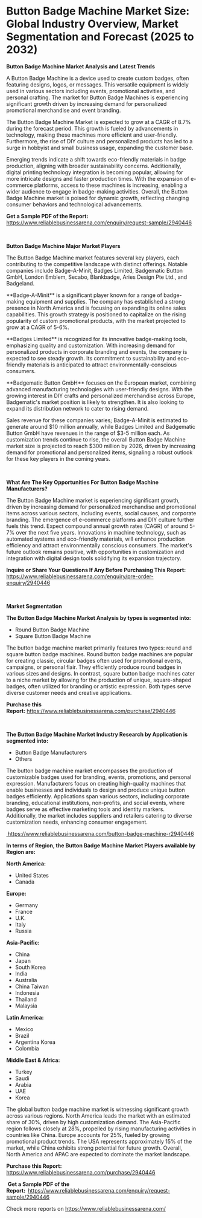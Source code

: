 <p><h1>Button Badge Machine Market Size: Global Industry Overview, Market Segmentation and Forecast (2025 to 2032)</h1></p><p><strong>Button Badge Machine Market Analysis and Latest Trends</strong></p>
<p><p>A Button Badge Machine is a device used to create custom badges, often featuring designs, logos, or messages. This versatile equipment is widely used in various sectors including events, promotional activities, and personal crafting. The market for Button Badge Machines is experiencing significant growth driven by increasing demand for personalized promotional merchandise and event branding.</p><p>The Button Badge Machine Market is expected to grow at a CAGR of 8.7% during the forecast period. This growth is fueled by advancements in technology, making these machines more efficient and user-friendly. Furthermore, the rise of DIY culture and personalized products has led to a surge in hobbyist and small business usage, expanding the customer base. </p><p>Emerging trends indicate a shift towards eco-friendly materials in badge production, aligning with broader sustainability concerns. Additionally, digital printing technology integration is becoming popular, allowing for more intricate designs and faster production times. With the expansion of e-commerce platforms, access to these machines is increasing, enabling a wider audience to engage in badge-making activities. Overall, the Button Badge Machine market is poised for dynamic growth, reflecting changing consumer behaviors and technological advancements.</p></p>
<p><strong>Get a Sample PDF of the Report:&nbsp;</strong> <a href="https://www.reliablebusinessarena.com/enquiry/request-sample/2940446?utm_campaign=2146&utm_medium=2&utm_source=Github&utm_content=ia&utm_term=15032025&utm_id=button-badge-machine">https://www.reliablebusinessarena.com/enquiry/request-sample/2940446</a></p>
<p>&nbsp;</p>
<p><strong>Button Badge Machine Major Market Players</strong></p>
<p><p>The Button Badge Machine market features several key players, each contributing to the competitive landscape with distinct offerings. Notable companies include Badge-A-Minit, Badges Limited, Badgematic Button GmbH, London Emblem, Secabo, Blankbadge, Aries Design Pte Ltd., and Badgeland.</p><p>**Badge-A-Minit** is a significant player known for a range of badge-making equipment and supplies. The company has established a strong presence in North America and is focusing on expanding its online sales capabilities. This growth strategy is positioned to capitalize on the rising popularity of custom promotional products, with the market projected to grow at a CAGR of 5-6%.</p><p>**Badges Limited** is recognized for its innovative badge-making tools, emphasizing quality and customization. With increasing demand for personalized products in corporate branding and events, the company is expected to see steady growth. Its commitment to sustainability and eco-friendly materials is anticipated to attract environmentally-conscious consumers.</p><p>**Badgematic Button GmbH** focuses on the European market, combining advanced manufacturing technologies with user-friendly designs. With the growing interest in DIY crafts and personalized merchandise across Europe, Badgematic's market position is likely to strengthen. It is also looking to expand its distribution network to cater to rising demand.</p><p>Sales revenue for these companies varies; Badge-A-Minit is estimated to generate around $10 million annually, while Badges Limited and Badgematic Button GmbH have revenues in the range of $3-5 million each. As customization trends continue to rise, the overall Button Badge Machine market size is projected to reach $300 million by 2026, driven by increasing demand for promotional and personalized items, signaling a robust outlook for these key players in the coming years.</p></p>
<p>&nbsp;</p>
<p><strong>What Are The Key Opportunities For Button Badge Machine Manufacturers?</strong></p>
<p><p>The Button Badge Machine market is experiencing significant growth, driven by increasing demand for personalized merchandise and promotional items across various sectors, including events, social causes, and corporate branding. The emergence of e-commerce platforms and DIY culture further fuels this trend. Expect compound annual growth rates (CAGR) of around 5-7% over the next five years. Innovations in machine technology, such as automated systems and eco-friendly materials, will enhance production efficiency and attract environmentally conscious consumers. The market's future outlook remains positive, with opportunities in customization and integration with digital design tools solidifying its expansion trajectory.</p></p>
<p><strong>Inquire or Share Your Questions If Any Before Purchasing This Report:</strong> <a href="https://www.reliablebusinessarena.com/enquiry/pre-order-enquiry/2940446?utm_campaign=2146&utm_medium=2&utm_source=Github&utm_content=ia&utm_term=15032025&utm_id=button-badge-machine">https://www.reliablebusinessarena.com/enquiry/pre-order-enquiry/2940446</a></p>
<p>&nbsp;</p>
<p><strong>Market Segmentation</strong></p>
<p><strong>The Button Badge Machine Market Analysis by types is segmented into:</strong></p>
<p><ul><li>Round Button Badge Machine</li><li>Square Button Badge Machine</li></ul></p>
<p><p>The button badge machine market primarily features two types: round and square button badge machines. Round button badge machines are popular for creating classic, circular badges often used for promotional events, campaigns, or personal flair. They efficiently produce round badges in various sizes and designs. In contrast, square button badge machines cater to a niche market by allowing for the production of unique, square-shaped badges, often utilized for branding or artistic expression. Both types serve diverse customer needs and creative applications.</p></p>
<p><strong>Purchase this Report:&nbsp;</strong><a href="https://www.reliablebusinessarena.com/purchase/2940446?utm_campaign=2146&utm_medium=2&utm_source=Github&utm_content=ia&utm_term=15032025&utm_id=button-badge-machine">https://www.reliablebusinessarena.com/purchase/2940446</a></p>
<p>&nbsp;</p>
<p><strong>The Button Badge Machine Market Industry Research by Application is segmented into:</strong></p>
<p><ul><li>Button Badge Manufacturers</li><li>Others</li></ul></p>
<p><p>The button badge machine market encompasses the production of customizable badges used for branding, events, promotions, and personal expression. Manufacturers focus on creating high-quality machines that enable businesses and individuals to design and produce unique button badges efficiently. Applications span various sectors, including corporate branding, educational institutions, non-profits, and social events, where badges serve as effective marketing tools and identity markers. Additionally, the market includes suppliers and retailers catering to diverse customization needs, enhancing consumer engagement.</p></p>
<p><a href="https://www.reliablebusinessarena.com/button-badge-machine-r2940446?utm_campaign=2146&utm_medium=2&utm_source=Github&utm_content=ia&utm_term=15032025&utm_id=button-badge-machine">&nbsp;https://www.reliablebusinessarena.com/button-badge-machine-r2940446</a></p>
<p><strong>In terms of Region, the Button Badge Machine Market Players available by Region are:</strong></p>
<p>
    <p> <strong> North America: </strong>
        <ul>
            <li>United States</li>
            <li>Canada</li>
        </ul>
        </p> 
    <p> <strong> Europe: </strong>
        <ul>
            <li>Germany</li>
            <li>France</li>
            <li>U.K.</li>
            <li>Italy</li>
            <li>Russia</li>
        </ul>
        </p> 
    <p> <strong> Asia-Pacific: </strong>
        <ul>
            <li>China</li>
            <li>Japan</li>
            <li>South Korea</li>
            <li>India</li>
            <li>Australia</li>
            <li>China Taiwan</li>
            <li>Indonesia</li>
            <li>Thailand</li>
            <li>Malaysia</li>
        </ul>
        </p> 
    <p> <strong> Latin America: </strong>
        <ul>
            <li>Mexico</li>
            <li>Brazil</li>
            <li>Argentina Korea</li>
            <li>Colombia</li>
        </ul>
        </p> 
    <p> <strong> Middle East & Africa: </strong>
        <ul>
            <li>Turkey</li>
            <li>Saudi</li>
            <li>Arabia</li>
            <li>UAE</li>
            <li>Korea</li>
        </ul>
    </p>
    </p>
<p><p>The global button badge machine market is witnessing significant growth across various regions. North America leads the market with an estimated share of 30%, driven by high customization demand. The Asia-Pacific region follows closely at 28%, propelled by rising manufacturing activities in countries like China. Europe accounts for 25%, fueled by growing promotional product trends. The USA represents approximately 15% of the market, while China exhibits strong potential for future growth. Overall, North America and APAC are expected to dominate the market landscape.</p></p>
<p><strong>Purchase this Report: </strong><a href="https://www.reliablebusinessarena.com/purchase/2940446?utm_campaign=2146&utm_medium=2&utm_source=Github&utm_content=ia&utm_term=15032025&utm_id=button-badge-machine">https://www.reliablebusinessarena.com/purchase/2940446</a></p>
<p>&nbsp;<strong>Get a Sample PDF of the Report:&nbsp;&nbsp;</strong><a href="https://www.reliablebusinessarena.com/enquiry/request-sample/2940446?utm_campaign=2146&utm_medium=2&utm_source=Github&utm_content=ia&utm_term=15032025&utm_id=button-badge-machine">https://www.reliablebusinessarena.com/enquiry/request-sample/2940446</a></p>
<p><strong></strong></p>
<p>Check more reports on <a href="https://www.reliablebusinessarena.com/?utm_campaign=2146&utm_medium=2&utm_source=Github&utm_content=ia&utm_term=15032025&utm_id=button-badge-machine">https://www.reliablebusinessarena.com/</a></p>